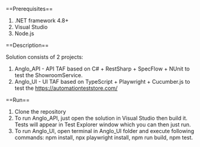 ==Prerequisites==

1. .NET framework 4.8+
2. Visual Studio
3. Node.js

==Description==

Solution consists of 2 projects:
1. Anglo_API - API TAF based on C# + RestSharp + SpecFlow + NUnit to test the ShowroomService.
2. Anglo_UI - UI TAF based on TypeScript + Playwright + Cucumber.js to test the https://automationteststore.com/

==Run==

1. Clone the repository
2. To run Anglo_API, just open the solution in Visual Studio then build it. Tests will appear in Test Explorer window which you can then just run.
3. To run Anglo_UI, open terminal in Anglo_UI folder and execute following commands: npm install, npx playwright install, npm run build, npm test.
